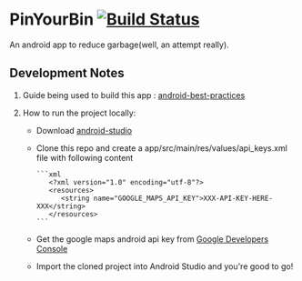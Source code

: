 # PinYourBin               [![Build Status](https://travis-ci.org/dhirajt/PinYourBin.svg)](https://travis-ci.org/dhirajt/PinYourBin)
An android app to reduce garbage(well, an attempt really).

Development Notes
-----------------
1. Guide being used to build this app : [android-best-practices](https://github.com/futurice/android-best-practices) 

2. How to run the project locally:
   - Download [android-studio](http://developer.android.com/sdk/index.html)
   - Clone this repo and create a app/src/main/res/values/api_keys.xml file with following content
         
         ```xml
            <?xml version="1.0" encoding="utf-8"?>
            <resources>
               <string name="GOOGLE_MAPS_API_KEY">XXX-API-KEY-HERE-XXX</string>
            </resources>
         ```
   - Get the google maps android api key from [Google Developers Console](https://console.developers.google.com/)
   - Import the cloned project into Android Studio and you're good to go!
